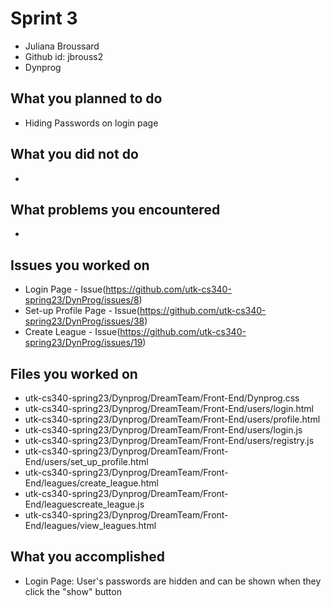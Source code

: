 # Sprint 3
* Juliana Broussard
* Github id: jbrouss2
* Dynprog

## What you planned to do
* Hiding Passwords on login page

## What you did not do
* 

## What problems you encountered
* 

## Issues you worked on
* Login Page - Issue(https://github.com/utk-cs340-spring23/DynProg/issues/8)
* Set-up Profile Page - Issue(https://github.com/utk-cs340-spring23/DynProg/issues/38)
* Create League - Issue(https://github.com/utk-cs340-spring23/DynProg/issues/19)

## Files you worked on
* utk-cs340-spring23/Dynprog/DreamTeam/Front-End/Dynprog.css
* utk-cs340-spring23/Dynprog/DreamTeam/Front-End/users/login.html
* utk-cs340-spring23/Dynprog/DreamTeam/Front-End/users/profile.html
* utk-cs340-spring23/Dynprog/DreamTeam/Front-End/users/login.js
* utk-cs340-spring23/Dynprog/DreamTeam/Front-End/users/registry.js
* utk-cs340-spring23/Dynprog/DreamTeam/Front-End/users/set_up_profile.html
* utk-cs340-spring23/Dynprog/DreamTeam/Front-End/leagues/create_league.html
* utk-cs340-spring23/Dynprog/DreamTeam/Front-End/leaguescreate_league.js
* utk-cs340-spring23/Dynprog/DreamTeam/Front-End/leagues/view_leagues.html

## What you accomplished
* Login Page: User's passwords are hidden and can be shown when they click the "show" button
